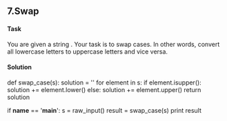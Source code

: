 ## 7.Swap
#### Task
You are given a string . Your task is to swap cases. In other words, convert all lowercase letters to uppercase letters and vice versa.

#### Solution

def swap_case(s):
    solution = ''
    for element in s:
        if element.isupper():
            solution += element.lower() 
        else:
            solution += element.upper()
    return solution


if __name__ == '__main__':
    s = raw_input()
    result = swap_case(s)
    print result
